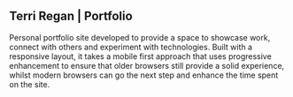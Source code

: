 ## Terri Regan | Portfolio

Personal portfolio site developed to provide a space to showcase work, connect with others and experiment with technologies. Built with a responsive layout, it takes a mobile first approach that uses progressive enhancement to ensure that older browsers still provide a solid experience, whilst modern browsers can go the next step and enhance the time spent on the site. 

